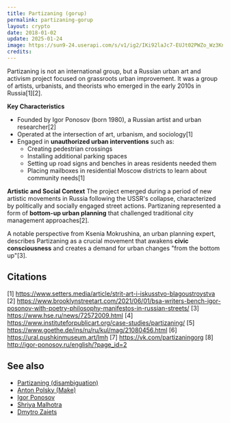 ```yaml
---
title: Partizaning (gorup)
permalink: partizaning-gorup
layout: crypto
date: 2018-01-02
update: 2025-01-24
image: https://sun9-24.userapi.com/s/v1/ig2/IKi92laJc7-EUJt02PWZo_Wz3KnBeC1ifhLg408ty7TfE6kF8h12AeveVDvuxbf4ttnwX2O55HrMR7MDr0yAzVzW.jpg?quality=95&as=32x43%2C48x64%2C72x96%2C108x144%2C160x213%2C240x320%2C360x479%2C480x639%2C540x719%2C640x852%2C720x959%2C961x1280&from=bu&u=5s3j0r7xLAkHCKE4rkTN6TP69gqaplREMKlZSrJNqvU&cs=606x807
credits:
---
```


Partizaning is not an international group, but a Russian urban art and activism project focused on grassroots urban improvement. It was a group of artists, urbanists, and theorists who emerged in the early 2010s in Russia[1][2].

**Key Characteristics**
- Founded by Igor Ponosov (born 1980), a Russian artist and urban researcher[2]
- Operated at the intersection of art, urbanism, and sociology[1]
- Engaged in **unauthorized urban interventions** such as:
  - Creating pedestrian crossings
  - Installing additional parking spaces
  - Setting up road signs and benches in areas residents needed them
  - Placing mailboxes in residential Moscow districts to learn about community needs[1]

**Artistic and Social Context**
The project emerged during a period of new artistic movements in Russia following the USSR's collapse, characterized by politically and socially engaged street actions. Partizaning represented a form of **bottom-up urban planning** that challenged traditional city management approaches[2].

A notable perspective from Ksenia Mokrushina, an urban planning expert, describes Partizaning as a crucial movement that awakens **civic consciousness** and creates a demand for urban changes "from the bottom up"[3].

## Citations

[1] https://www.setters.media/article/strit-art-i-iskusstvo-blagoustroystva
[2] https://www.brooklynstreetart.com/2021/06/01/bsa-writers-bench-igor-posonov-with-poetry-philosophy-manifestos-in-russian-streets/
[3] https://www.hse.ru/news/72572009.html
[4] https://www.instituteforpublicart.org/case-studies/partizaning/
[5] https://www.goethe.de/ins/ru/ru/kul/mag/21080456.html
[6] https://ural.pushkinmuseum.art/lmh
[7] https://vk.com/partizaningorg
[8] http://igor-ponosov.ru/english/?page_id=2


## See also

+ [Partizaning (disambiguation)](partizaning-disambiguation)
+ [Anton Polsky (Make)](polsky-anton-make)
+ [Igor Ponosov](ponosov-igor)
+ [Shriya Malhotra](malhotra-shriya)
+ [Dmytro Zaiets](zaiets-dmytro)
